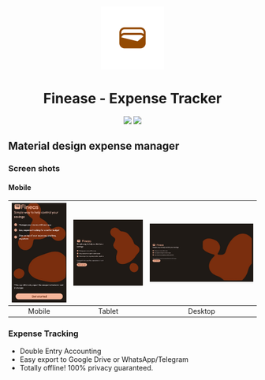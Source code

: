 <p align="center">
  <img src="assets\images\icon.png" height="128">
  <h1 align="center">Finease - Expense Tracker</h1>
</p>
<p align="center">
 <a href="https://flutter.dev/" style="text-decoration:none" area-label="flutter">
    <img src="https://img.shields.io/badge/Platform-Flutter%203.16.5-blue">
  </a>
  <a href="https://github.com/Donnie/Finease/releases/tag/v0.0.3" style="text-decoration:none" area-label="flutter">
    <img src="https://img.shields.io/badge/Version-0.0.3-orange">
  </a>
</p>
<p  align="center">
    <h2> Material design expense manager</h2>
</p>

### Screen shots

#### Mobile

| <img src="images/photo1704040907.jpeg" width="150"/> | <img src="images/photo1704040985.jpeg" width="200"/> | <img src="images/photo1704040856.jpeg" width="300"/> |
| :--------------------------------------------------: | :--------------------------------------------------: | :--------------------------------------------------: |
|                        Mobile                        |                        Tablet                        |                       Desktop                        |

### Expense Tracking

- Double Entry Accounting
- Easy export to Google Drive or WhatsApp/Telegram
- Totally offline! 100% privacy guaranteed.
